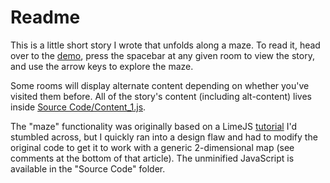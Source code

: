# Readme
This is a little short story I wrote that unfolds along a maze. To read it, head over to the [demo](http://petestreet.github.io/branching-narrative-lime/), press the spacebar at any given room to view the story, and use the arrow keys to explore the maze.

Some rooms will display alternate content depending on whether you've visited them before.  All of the story's content (including alt-content) lives inside [Source Code/Content_1.js](https://github.com/petestreet/branching-narrative-lime/blob/master/Source%20Code/Content_1.js).

The "maze" functionality was originally based on a LimeJS [tutorial](http://www.gamedevacademy.org/create-a-maze-engine-in-html5/) I'd stumbled across, but I quickly ran into a design flaw and had to modify the original code to get it to work with a generic 2-dimensional map (see comments at the bottom of that article).  The unminified JavaScript is available in the "Source Code" folder.
